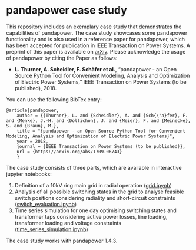 # pandapower case study

This repository includes an exemplary case study that demonstrates the capabilities of pandapower.
The case study showcases some pandapower functionality and is also used in a reference paper for pandapower, which has been accepted for publication in IEEE Transaction on Power Systems. A preprint of this paper is available on [arXiv](https://arxiv.org/abs/1709.06743). Please acknowledge the usage of pandapower by citing the Paper as follows:

- **L. Thurner, A. Scheidler, F. Schäfer et al.**, “pandapower - an Open Source Python Tool for Convenient Modeling, Analysis and Optimization of Electric Power Systems,” IEEE Transaction on Power Systems (to be published), 2018.

You can use the following BibTex entry:

```
@article{pandapower,
	author = {{Thurner}, L. and {Scheidler}, A. and {Sch{\"a}fer}, F. and {Menke}, J.-H. and {Dollichon}, J. and {Meier}, F. and {Meinecke}, S. and {Braun}, M.},
	title = "{pandapower - an Open Source Python Tool for Convenient Modeling, Analysis and Optimization of Electric Power Systems}",
	year = 2018,
	journal = {IEEE Transaction on Power Systems (to be published)},
	url = {https://arxiv.org/abs/1709.06743}
	}
```

The case study consists of three parts, which are available in interactive jupyter notebooks:
1. Definition of a 10kV ring main grid in radial operation ([grid.ipynb](grid.ipynb))
2. Analysis of all possible switching states in the grid to analyse feasible switch positions considering radiality and short-circuit constraints ([switch_evaluation.ipynb](switch_evaluation.ipynb))
3. Time series simulation for one day optimising switching states and transformer taps considering active power losses, line loading, transformer loading and voltage constraints ([time_series_simulation.ipynb](time_series_simulation.ipynb))

The case study works with pandapower 1.4.3.
